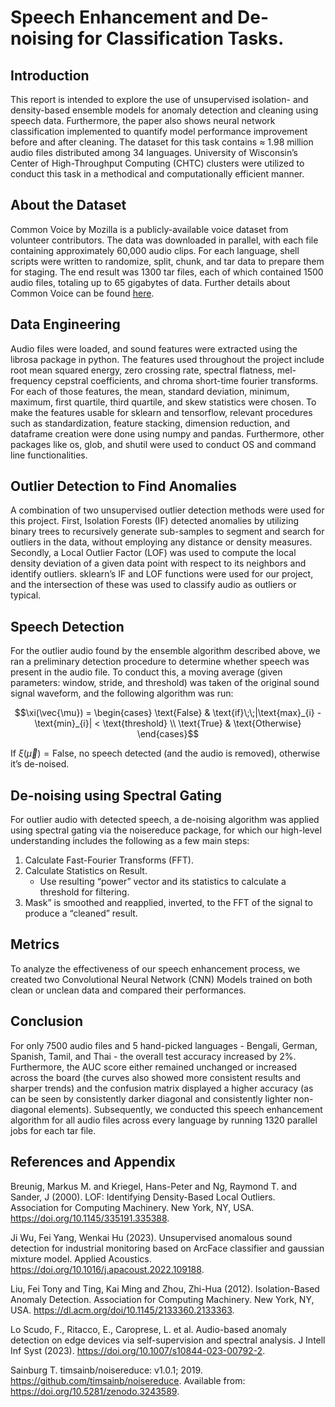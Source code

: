 # Speech Enhancement and De-noising for Classification Tasks.

## Introduction

This report is intended to explore the use of unsupervised isolation- and density-based ensemble models for anomaly detection and cleaning using speech data. Furthermore, the paper also shows neural network classification implemented to quantify model performance improvement before and after cleaning. The dataset for this task contains ≈ 1.98 million audio files distributed among 34 languages. University of Wisconsin’s Center of High-Throughput Computing (CHTC) clusters were utilized to conduct this task in a methodical and computationally efficient manner.

## About the Dataset

Common Voice by Mozilla is a publicly-available voice dataset from volunteer contributors. The data was downloaded in parallel, with each file containing approximately 60,000 audio clips. For each language, shell scripts were written to randomize, split, chunk, and tar data to prepare them for staging. The end result was 1300 tar files, each of which contained 1500 audio files, totaling up to 65 gigabytes of data. Further details about Common Voice can be found [here](https://commonvoice.mozilla.org/en/about).

## Data Engineering

Audio files were loaded, and sound features were extracted using the librosa package in python. The features used throughout the project include root mean squared energy, zero crossing rate, spectral flatness, mel-frequency cepstral coefficients, and chroma short-time fourier transforms. For each of those features, the mean, standard deviation, minimum, maximum, first quartile, third quartile, and skew statistics were chosen. To make the features usable for sklearn and tensorflow, relevant procedures such as standardization, feature stacking, dimension reduction, and dataframe creation were done using numpy and pandas. Furthermore, other packages like os, glob, and shutil were used to conduct OS and command line functionalities.

## Outlier Detection to Find Anomalies

A combination of two unsupervised outlier detection methods were used for this project. First, Isolation Forests (IF) detected anomalies by utilizing binary trees to recursively generate sub-samples to segment and search for outliers in the data, without employing any distance or density measures. Secondly, a Local Outlier Factor (LOF) was used to compute the local density deviation of a given data point with respect to its neighbors and identify outliers. sklearn’s IF and LOF functions were used for our project, and the intersection of these was used to classify audio as outliers or typical.

## Speech Detection

For the outlier audio found by the ensemble algorithm described above, we ran a preliminary detection procedure to determine whether speech was present in the audio file. To conduct this, a moving average (given parameters: window, stride, and threshold) was taken of the original sound signal waveform, and the following algorithm was run:

```math
\xi(\vec{\mu}) = \begin{cases} \text{False} & \text{if}\;\;|\text{max}_{i} - \text{min}_{i}| < \text{threshold} \\ \text{True} & \text{Otherwise} \end{cases}
```

If $\xi(\vec{\mu}) = \text{False}$, no speech detected (and the audio is removed), otherwise it’s de-noised.

## De-noising using Spectral Gating

For outlier audio with detected speech, a de-noising algorithm was applied using spectral gating via the noisereduce package, for which our high-level understanding includes the following as a few main steps:

1. Calculate Fast-Fourier Transforms (FFT).
2. Calculate Statistics on Result.
   * Use resulting “power” vector and its statistics to calculate a threshold for filtering.
3. Mask” is smoothed and reapplied, inverted, to the FFT of the signal to produce a “cleaned” result.

## Metrics

To analyze the effectiveness of our speech enhancement process, we created two Convolutional Neural Network (CNN) Models trained on both clean or unclean data and compared their performances.

## Conclusion

For only 7500 audio files and 5 hand-picked languages - Bengali, German, Spanish, Tamil, and Thai - the overall test accuracy increased by 2%. Furthermore, the AUC score either remained unchanged or increased across the board (the curves also showed more consistent results and sharper trends) and the confusion matrix displayed a higher accuracy (as can be seen by consistently darker diagonal and consistently lighter non-diagonal elements). Subsequently, we conducted this speech enhancement algorithm for all audio files across every language by running 1320 parallel jobs for each tar file.

## References and Appendix

Breunig, Markus M. and Kriegel, Hans-Peter and Ng, Raymond T. and Sander, J (2000). LOF: Identifying Density-Based Local Outliers. Association for Computing Machinery. New York, NY, USA. https://doi.org/10.1145/335191.335388.

Ji Wu, Fei Yang, Wenkai Hu (2023). Unsupervised anomalous sound detection for industrial monitoring based on ArcFace classifier and gaussian mixture model. Applied Acoustics. https://doi.org/10.1016/j.apacoust.2022.109188.

Liu, Fei Tony and Ting, Kai Ming and Zhou, Zhi-Hua (2012). Isolation-Based Anomaly Detection. Association for Computing Machinery. New York, NY, USA. https://dl.acm.org/doi/10.1145/2133360.2133363.

Lo Scudo, F., Ritacco, E., Caroprese, L. et al. Audio-based anomaly detection on edge devices via self-supervision and spectral analysis. J Intell Inf Syst (2023). https://doi.org/10.1007/s10844-023-00792-2.

Sainburg T. timsainb/noisereduce: v1.0.1; 2019. https://github.com/timsainb/noisereduce. Available from: https://doi.org/10.5281/zenodo.3243589.
